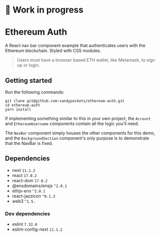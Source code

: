 # 🚧 Work in progress

# Ethereum Auth
A React nav bar component example that authenticates users with the Ethereum blockchain. Styled with CSS modules.

> Users must have a browser based ETH wallet, like Metamask, to sign up or login.

## Getting started
Run the following commands:

```shell
git clone git@github.com:sandypockets/ethereum-auth.git
cd ethereum-auth
yarn install
```

If implementing something similar to this in your own project, the `Account` and `EthereumUsername` components contain all the logic you'll need. 

The `NavBar` component simply houses the other components for this demo, and the `BackgroundSection` component's only purpose is to demonstrate that the NavBar is fixed. 

## Dependencies

* next `11.1.2`
* react `17.0.2`
* react-dom `17.0.2`
* @ensdomains/ensjs `^2.0.1`
* ethjs-ens `^2.0.1`
* react-jazzicon `^0.1.3`
* web3 `^1.5.`

### Dev dependencies

* eslint `7.32.0`
* eslint-config-next `11.1.2`